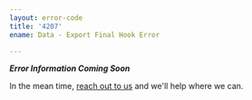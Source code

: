 ```yaml
---
layout: error-code
title: '4207'
ename: Data - Export Final Hook Error

---
```


***Error Information Coming Soon***

In the mean time, [reach out to us](mailto:help@nanobox.io) and we'll help where we can.
